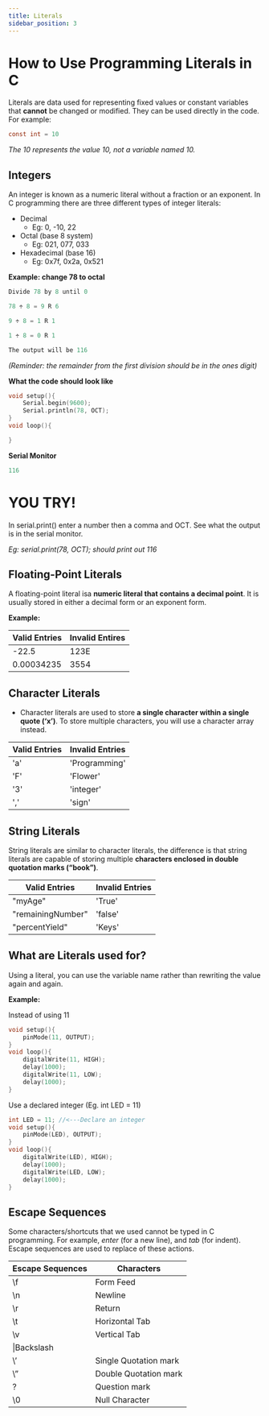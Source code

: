 ```yaml
---
title: Literals
sidebar_position: 3
---
```


# How to Use Programming Literals in C

Literals are data used for representing fixed values or constant variables that **cannot** be changed or modified. They can be used directly in the code. For example:

```c
const int = 10
```

*The 10 represents the value 10, not a variable named 10.*

## Integers
An integer is known as a numeric literal without a fraction or an exponent. In C programming there are three different types of integer literals:

* Decimal
    * Eg: 0, -10, 22
* Octal (base 8 system)
    * Eg: 021, 077, 033
* Hexadecimal (base 16) 
    * Eg: 0x7f, 0x2a, 0x521

**Example: change 78 to octal**

```c
Divide 78 by 8 until 0

78 ÷ 8 = 9 R 6

9 ÷ 8 = 1 R 1

1 ÷ 8 = 0 R 1

The output will be 116
```
*(Reminder: the remainder from the first division should be in the ones digit)*

**What the code should look like**

```c
void setup(){
    Serial.begin(9600);
    Serial.println(78, OCT);
}
void loop(){

}
```

**Serial Monitor**
```c
116
```

# YOU TRY!
In serial.print() enter a number then a comma and OCT. See what the output is in the serial monitor.

*Eg: serial.print(78, OCT); should print out 116*

## Floating-Point Literals
A floating-point literal isa **numeric literal that contains a decimal point**. It is usually stored in either a decimal form or an exponent form.

**Example:**

|Valid Entries|Invalid Entires|
|---|---|
|-22.5|123E|
|0.00034235|3554|

## Character Literals
* Character literals are used to store **a single character within a single quote (‘x’)**. To store multiple characters, you will use a character array instead.

|Valid Entries|Invalid Entries|
|---|---|
|'a'|'Programming'|
|'F'|'Flower'|
|'3'|'integer'|
|','|'sign'|

## String Literals
String literals are similar to character literals, the difference is that string literals are capable of storing multiple **characters enclosed in double quotation marks (“book”)**.

|Valid Entries|Invalid Entries|
|---|---|
|"myAge"|'True'|
|"remainingNumber"|'false'|
|"percentYield"|'Keys'|

## What are Literals used for?
Using a literal, you can use the variable name rather than rewriting the value again and again.

**Example:**

Instead of using 11

```c
void setup(){
    pinMode(11, OUTPUT);
}
void loop(){
    digitalWrite(11, HIGH);
    delay(1000);
    digitalWrite(11, LOW);
    delay(1000);
}
```

Use a declared integer (Eg. int LED = 11)

```c
int LED = 11; //<---Declare an integer
void setup(){
    pinMode(LED), OUTPUT);
}
void loop(){
    digitalWrite(LED), HIGH);
    delay(1000);
    digitalWrite(LED, LOW);
    delay(1000);
}
```

## Escape Sequences

Some characters/shortcuts that we used cannot be typed in C programming. For example, *enter* (for a new line), and *tab* (for indent). Escape sequences are used to replace of these actions.

|Escape Sequences|Characters|
|---|---|
|\f|Form Feed|
|\n|Newline|
|\r|Return|
|\t|Horizontal Tab|
|\v|Vertical Tab|
|\\|Backslash|
|\’|Single Quotation mark|
|\”|Double Quotation mark|
|\?|Question mark|
|\0|Null Character|